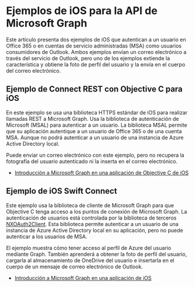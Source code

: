 # <a name="ios-samples-for-the-microsoft-graph-api"></a>Ejemplos de iOS para la API de Microsoft Graph
Este artículo presenta dos ejemplos de iOS que autentican a un usuario en Office 365 o en cuentas de servicio administradas (MSA) como usuarios consumidores de Outlook. Ambos ejemplos envían un correo electrónico a través del servicio de Outlook, pero uno de los ejemplos extiende la característica y obtiene la foto de perfil del usuario y la envía en el cuerpo del correo electrónico.

## <a name="ios-objective-c-connect-rest-sample"></a>Ejemplo de Connect REST con Objective C para iOS
En este ejemplo se usa una biblioteca HTTPS estándar de iOS para realizar llamadas REST a Microsoft Graph. Usa la biblioteca de autenticación de Microsoft (MSAL) para autenticar a un usuario. La biblioteca MSAL permite que su aplicación autentique a un usuario de Office 365 o de una cuenta MSA. Aunque no podrá autenticar a un usuario de una instancia de Azure Active Directory local.

Puede enviar un correo electrónico con este ejemplo, pero no recupera la fotografía del usuario autenticado ni la inserta en el correo electrónico.

- [Introducción a Microsoft Graph en una aplicación de Objective C de iOS](ios_objectivec.md)

## <a name="ios-swift-connect-sample"></a>Ejemplo de iOS Swift Connect
Este ejemplo usa la biblioteca de cliente de Microsoft Graph para que Objective C tenga acceso a los puntos de conexión de Microsoft Graph. La autenticación de usuarios está controlada por la biblioteca de terceros [NXOAuth2Client](https://github.com/nxtbgthng/OAuth2Client). Esta biblioteca permite autenticar a un usuario de una instancia de Azure Active Directory local en su aplicación, pero no puede autenticar a los usuarios de MSA.

El ejemplo muestra cómo tener acceso al perfil de Azure del usuario mediante Graph. También aprenderá a obtener la foto de perfil del usuario, cargarla al almacenamiento de OneDrive del usuario e insertarla en el cuerpo de un mensaje de correo electrónico de Outlook.

- [Introducción a Microsoft Graph en una aplicación de iOS](ios_swift.md)
